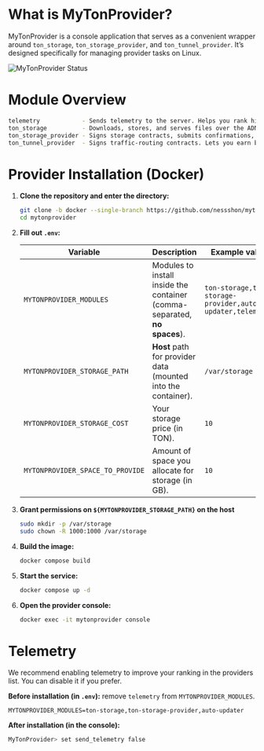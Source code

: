 # What is MyTonProvider?

MyTonProvider is a console application that serves as a convenient wrapper around `ton_storage`, `ton_storage_provider`, and `ton_tunnel_provider`. It’s designed specifically for managing provider tasks on Linux.

![MyTonProvider Status](resources/screen.png)

# Module Overview

```bash
telemetry            - Sends telemetry to the server. Helps you rank higher in the providers list.
ton_storage          - Downloads, stores, and serves files over the ADNL protocol. Required by ton_storage_provider.
ton_storage_provider - Signs storage contracts, submits confirmations, and receives payments. Lets you earn by storing others’ files.
ton_tunnel_provider  - Signs traffic-routing contracts. Lets you earn by proxying others’ traffic through your IP address.
```

# Provider Installation (Docker)

1. **Clone the repository and enter the directory:**

   ```bash
   git clone -b docker --single-branch https://github.com/nessshon/mytonprovider.git
   cd mytonprovider
   ```

2. **Fill out `.env`:**

   | Variable                         | Description                                                               | Example value                                             |
   | -------------------------------- | ------------------------------------------------------------------------- | --------------------------------------------------------- |
   | `MYTONPROVIDER_MODULES`          | Modules to install inside the container (comma-separated, **no spaces**). | `ton-storage,ton-storage-provider,auto-updater,telemetry` |
   | `MYTONPROVIDER_STORAGE_PATH`     | **Host** path for provider data (mounted into the container).             | `/var/storage`                                            |
   | `MYTONPROVIDER_STORAGE_COST`     | Your storage price (in TON).                                              | `10`                                                      |
   | `MYTONPROVIDER_SPACE_TO_PROVIDE` | Amount of space you allocate for storage (in GB).                         | `10`                                                      |

3. **Grant permissions on `${MYTONPROVIDER_STORAGE_PATH}` on the host**

   ```bash
   sudo mkdir -p /var/storage
   sudo chown -R 1000:1000 /var/storage
   ```

4. **Build the image:**

   ```bash
   docker compose build
   ```

5. **Start the service:**

   ```bash
   docker compose up -d
   ```

6. **Open the provider console:**

   ```bash
   docker exec -it mytonprovider console
   ```

# Telemetry

We recommend enabling telemetry to improve your ranking in the providers list. You can disable it if you prefer.

**Before installation (in `.env`):** remove `telemetry` from `MYTONPROVIDER_MODULES`.

```env
MYTONPROVIDER_MODULES=ton-storage,ton-storage-provider,auto-updater
```

**After installation (in the console):**

```bash
MyTonProvider> set send_telemetry false
```